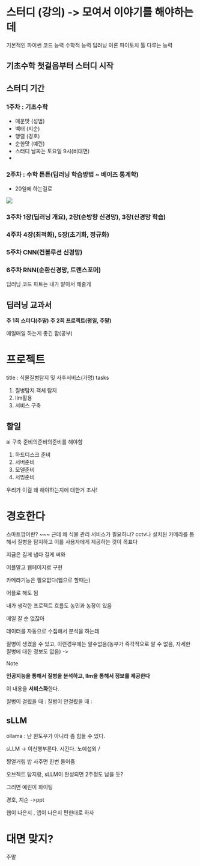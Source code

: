 # 스터디 (강의) -> 모여서 이야기를 해야하는데
기본적인 파이썬 코드 능력
수학적 능력
딥러닝 이론
파이토치 툴 다루는 능력

## 기초수학 첫걸음부터 스터디 시작
## 스터디 기간
### 1주차 : 기초수학
- 매운맛 (성범)
- 벡터 (지순)
- 행렬 (경호)
- 순한맛 (예린)
- 스터디 날짜는 토요일 9시(비대면)
- 
### 2주차 : 수학 튼튼(딥러닝 학습방법 ~ 베이즈 통계학)
- 20일에 하는걸로



![](https://i.imgur.com/boP2ZnX.png)

### 3주차 1장(딥러닝 개요), 2장(순방향 신경망), 3장(신경망 학습)
### 4주차 4장(최적화), 5장(초기화, 정규화)
### 5주차 CNN(컨볼루션 신경망)
### 6주차 RNN(순환신경망, 트랜스포머)

딥러닝 코드 파트는 내가 맡아서 해줄게


## 딥러닝 교과서
**주 1회 스터디(주말)**
**주 2회 프로젝트(평일, 주말)**

매일매일 하는게 좋긴 함(공부)


# 프로젝트
title : 식물질병탐지 및 사후서비스(가명)
tasks
1. 질병탐지 객체 탐지
2. llm활용
3. 서비스 구축

## 할일
ai 구축 준비의준비의준비를 해야함
1. 하드디스크 준비
2. 서버준비
3. 모델준비
4. 서빙준비

우리가 이걸 왜 해야하는지에 대한거 조사!

# 경호한다
스마트팜이란? ~~~
근데 왜 식물 관리 서비스가 필요하냐?
cctv나 설치된 카메라를 통해서 질병을 탐지하고 이를 사용자에게 제공하는 것이 목표다

지금은 길게 냅다 길게 써와

어플말고 웹페이지로 구현

카메라기능은 필요없다(웹으로 할때는)

어플로 해도 됨

내가 생각한 프로젝트 흐름도
농민과 농장이 있음

매일 갈 순 없잖아

데이터를 자동으로 수집해서 분석을 하는데

질병이 생겼을 수 있고, 이런경우에는 알수없음(농부가 즉각적으로 알 수 없음, 자세한 질병에 대한 정보도 없음) -> 

>[!note]
>**인공지능을 통해서 질병을 분석하고, llm을 통해서 정보를 제공한다**
>
>이 내용을 **서비스화**한다.

질병이 걸렸을 때 : 
질병이 안걸렸을 때 : 

## sLLM 
ollama : 난 윈도우가 아니라 좀 힘들 수 있다.

sLLM -> 이신행부른다. 시킨다. 노예섭외 / 

찡얼거림 밥 사주면 한번 들어줌 

오브젝트 탐지랑, sLLM이 완성되면 2주정도 남을 듯?

그러면 예린이 화이팅

경호, 지순 ->ppt

웹이 나은지 , 앱이 나은지 편한대로 하자

# 대면 맞지?
주말